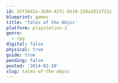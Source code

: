 ```yaml
---
id: 15f3682a-3b94-427c-9310-258a2811f21c
blueprint: games
title: 'Tales of the Abyss'
platform: playstation-2
genre:
  - rpg
digital: false
physical: true
guide: true
pending: false
posted: '2014-02-10'
slug: tales-of-the-abyss
---
```

